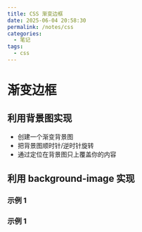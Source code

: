 ```yaml
---
title: CSS 渐变边框
date: 2025-06-04 20:58:30
permalink: /notes/css
categories:
  - 笔记
tags:
  - css
---
```


# 渐变边框

## 利用背景图实现

- 创建一个渐变背景图
- 把背景图顺时针/逆时针旋转
- 通过定位在背景图只上覆盖你的内容

<demo react="react/CssBorder/One/index.tsx" 
:reactFiles="['react/CssBorder/One/index.tsx','react/CssBorder/One/index.scss']" 
/>

## 利用 background-image 实现

### 示例 1

<demo react="react/CssBorder/Two/index.tsx"
:reactFiles="['react/CssBorder/Two/index.tsx','react/CssBorder/Two/index.scss']"
/>

### 示例 1

<demo react="react/CssBorder/Three/index.tsx"
:reactFiles="['react/CssBorder/Three/index.tsx','react/CssBorder/Three/index.scss']"
/>

